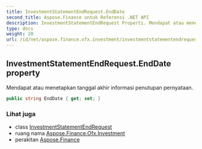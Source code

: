 ```yaml
---
title: InvestmentStatementEndRequest.EndDate
second_title: Aspose.Finance untuk Referensi .NET API
description: InvestmentStatementEndRequest Properti. Mendapat atau menetapkan tanggal akhir informasi penutupan pernyataan.
type: docs
weight: 20
url: /id/net/aspose.finance.ofx.investment/investmentstatementendrequest/enddate/
---
```

## InvestmentStatementEndRequest.EndDate property

Mendapat atau menetapkan tanggal akhir informasi penutupan pernyataan.

```csharp
public string EndDate { get; set; }
```

### Lihat juga

* class [InvestmentStatementEndRequest](../)
* ruang nama [Aspose.Finance.Ofx.Investment](../../investmentstatementendrequest/)
* perakitan [Aspose.Finance](../../../)


